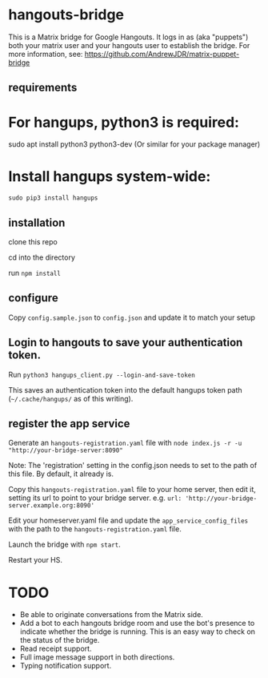 # hangouts-bridge

This is a Matrix bridge for Google Hangouts.
It logs in as (aka "puppets") both your matrix user and your hangouts user to
establish the bridge. For more information, see:
https://github.com/AndrewJDR/matrix-puppet-bridge

## requirements

# For hangups, python3 is required:
sudo apt install python3 python3-dev
(Or similar for your package manager)

# Install hangups system-wide:
`sudo pip3 install hangups`

## installation

clone this repo

cd into the directory

run `npm install`

## configure

Copy `config.sample.json` to `config.json` and update it to match your setup

## Login to hangouts to save your authentication token.

Run `python3 hangups_client.py --login-and-save-token`

This saves an authentication token into the default hangups token path (`~/.cache/hangups/` as of this writing).

## register the app service

Generate an `hangouts-registration.yaml` file with `node index.js -r -u "http://your-bridge-server:8090"`

Note: The 'registration' setting in the config.json needs to set to the path of this file. By default, it already is.

Copy this `hangouts-registration.yaml` file to your home server, then edit it, setting its url to point to your bridge server. e.g. `url: 'http://your-bridge-server.example.org:8090'`

Edit your homeserver.yaml file and update the `app_service_config_files` with the path to the `hangouts-registration.yaml` file.

Launch the bridge with ```npm start```.

Restart your HS.

# TODO
* Be able to originate conversations from the Matrix side.
* Add a bot to each hangouts bridge room and use the bot's presence to indicate whether the bridge is running. This is an easy way to check on the status of the bridge.
* Read receipt support.
* Full image message support in both directions.
* Typing notification support.

